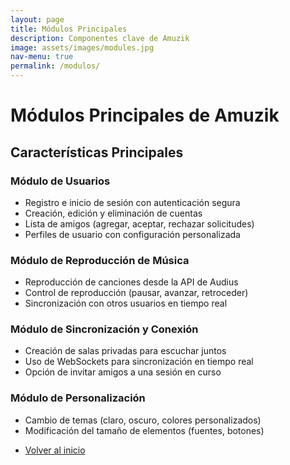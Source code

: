```yaml
---
layout: page
title: Módulos Principales
description: Componentes clave de Amuzik
image: assets/images/modules.jpg
nav-menu: true
permalink: /modulos/
---
```


# Módulos Principales de Amuzik

## Características Principales


### Módulo de Usuarios
- Registro e inicio de sesión con autenticación segura
- Creación, edición y eliminación de cuentas
- Lista de amigos (agregar, aceptar, rechazar solicitudes)
- Perfiles de usuario con configuración personalizada


### Módulo de Reproducción de Música
- Reproducción de canciones desde la API de Audius
- Control de reproducción (pausar, avanzar, retroceder)
- Sincronización con otros usuarios en tiempo real

### Módulo de Sincronización y Conexión
- Creación de salas privadas para escuchar juntos
- Uso de WebSockets para sincronización en tiempo real
- Opción de invitar amigos a una sesión en curso

### Módulo de Personalización
- Cambio de temas (claro, oscuro, colores personalizados)
- Modificación del tamaño de elementos (fuentes, botones)

<div class="row">
    <div class="6u 12u$(small)">
        <ul class="actions">
            <li><a href="/index.md" class="button next">Volver al inicio</a></li>
        </ul>
    </div>
</div>
